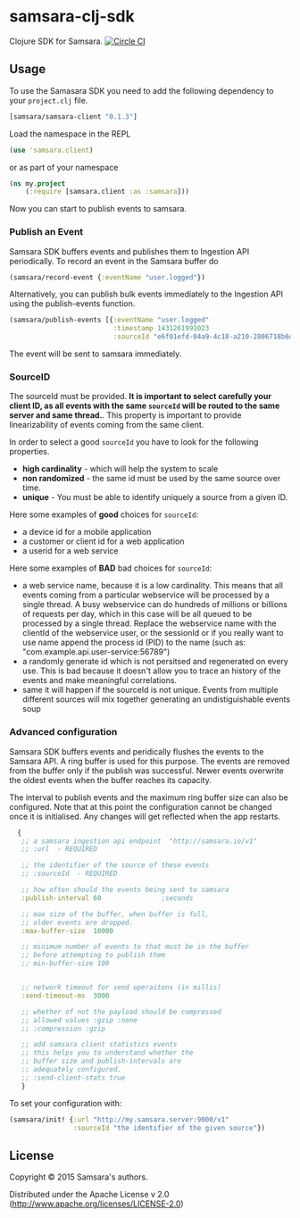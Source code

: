 # samsara-clj-sdk

Clojure SDK for Samsara. [![Circle CI](https://circleci.com/gh/samsara/samsara-clj-sdk/tree/master.svg?style=svg)](https://circleci.com/gh/samsara/samsara-clj-sdk/tree/master)

## Usage

To use the Samasara SDK you need to add the following dependency to your `project.clj` file.

```clojure
[samsara/samsara-client "0.1.3"]
```
Load the namespace in the REPL
```clojure
(use 'samsara.client)
```
or as part of your namespace
```clojure
(ns my.project
	(:require [samsara.client :as :samsara]))
```
Now you can start to publish events to samsara.

### Publish an Event
Samsara SDK buffers events and publishes them to Ingestion API periodically. To record an event in the Samsara buffer do
```clojure
(samsara/record-event {:eventName "user.logged"})
```
Alternatively, you can publish bulk events immediately to the Ingestion API using the publish-events function.
```clojure
(samsara/publish-events [{:eventName "user.logged"
                          :timestamp 1431261991023
                          :sourceId "e6f01efd-04a9-4c18-a210-2806718b6d43"})]
```
The event will be sent to samsara immediately.


### SourceID

The sourceId must be provided. **It is important to select carefully your client ID, as all events with the same `sourceId` will be routed to the same server and same thread.**.
This property is important to provide linearizability of events coming from the same client.

In order to select a good `sourceId` you have to look for the following properties.

  - **high cardinality** - which will help the system to scale
  - **non randomized** - the same id must be used by the same source over time.
  - **unique** - You must be able to identify uniquely a source from a given ID.

Here some examples of **good** choices for `sourceId`:

  - a device id for a mobile application
  - a customer or client id for a web application
  - a userid for a web service

Here some examples of **BAD** bad choices for `sourceId`:

  - a web service name, because it is a low cardinality. This means that all events
    coming from a particular webservice will be processed by a single thread.
    A busy webservice can do hundreds of millions or billions of requests per day,
    which in this case will be all queued to be processed by a single thread.
    Replace the webservice name with the clientId of the webservice user,
    or the sessionId or if you really want to use name append the process id (PID)
    to the name (such as: "com.example.api.user-service:56789")
  - a randomly generate id which is not persitsed and regenerated on every use.
    This is bad because it doesn't allow you to trace an history of the events
    and make meaningful correlations.
  - same it will happen if the sourceId is not unique. Events from multiple different
    sources will mix together generating an undistiguishable events soup


### Advanced configuration

Samsara SDK buffers events and peridically flushes the events to the Samsara API. A ring buffer is used for this purpose. The events are removed from the buffer only if the publish was successful. Newer events overwrite the oldest events when the buffer reaches its capacity.

The interval to publish events and the maximum ring buffer size can also be configured. Note that at this point the configuration cannot be changed once it is initialised. Any changes will get reflected when the app restarts.

```Clojure
  {
   ;; a samsara ingestion api endpoint  "http://samsara.io/v1"
   ;; :url  - REQUIRED

   ;; the identifier of the source of these events
   ;; :sourceId  - REQUIRED

   ;; how often should the events being sent to samsara
   :publish-interval 60               ;seconds

   ;; max size of the buffer, when buffer is full,
   ;; older events are dropped.
   :max-buffer-size  10000

   ;; minimum number of events to that must be in the buffer
   ;; before attempting to publish them
   ;; min-buffer-size 100


   ;; network timeout for send operaitons (in millis)
   :send-timeout-ms  3000

   ;; whether of not the payload should be compressed
   ;; allowed values :gzip :none
   ;; :compression :gzip

   ;; add samsara client statistics events
   ;; this helps you to understand whether the
   ;; buffer size and publish-intervals are
   ;; adequately configured.
   ;; :send-client-stats true
   }
```

To set your configuration with:

```clojure
(samsara/init! {:url "http://my.samsara.server:9000/v1"
                :sourceId "the identifier of the given source"})
```


## License

Copyright © 2015 Samsara's authors.

Distributed under the Apache License v 2.0 (http://www.apache.org/licenses/LICENSE-2.0)
